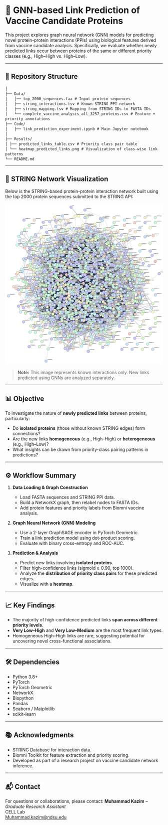 # 🔗 GNN-based Link Prediction of Vaccine Candidate Proteins

This project explores graph neural network (GNN) models for predicting novel protein-protein interactions (PPIs) using biological features derived from vaccine candidate analysis. Specifically, we evaluate whether newly predicted links occur between proteins of the same or different priority classes (e.g., High–High vs. High–Low).

---

## 📁 Repository Structure
```
│
├── Data/
│   │── top_2000_sequences.faa # Input protein sequences
│   ├── string_interactions.tsv # Known STRING PPI network
│   ├── string_mapping.tsv # Mapping from STRING IDs to FASTA IDs
│   └── complete_vaccine_analysis_all_3257_proteins.csv # Feature + priority annotations
├── Code/
│   ├── link_prediction_experiment.ipynb # Main Jupyter notebook
│
├── Results/
│ ├── predicted_links_table.csv # Priority class pair table
│ └── heatmap_predicted_links.png # Visualization of class-wise link patterns
└── README.md       
```
---

## 🧬 STRING Network Visualization

Below is the STRING-based protein-protein interaction network built using the top 2000 protein sequences submitted to the STRING API:

![STRING PPI Network](string_normal_image.png)

> **Note:** This image represents known interactions only. New links predicted using GNNs are analyzed separately.

---
## 📊 Objective

To investigate the nature of **newly predicted links** between proteins, particularly:

- Do **isolated proteins** (those without known STRING edges) form connections?
- Are the new links **homogeneous** (e.g., High–High) or **heterogeneous** (e.g., High–Low)?
- What insights can be drawn from priority-class pairing patterns in predictions?

---

## ⚙️ Workflow Summary

1. **Data Loading & Graph Construction**
   - Load FASTA sequences and STRING PPI data.
   - Build a NetworkX graph, then relabel nodes to FASTA IDs.
   - Add protein features and priority labels from Biomni vaccine analysis.

2. **Graph Neural Network (GNN) Modeling**
   - Use a 2-layer GraphSAGE encoder in PyTorch Geometric.
   - Train a link prediction model using dot-product scoring.
   - Evaluate with binary cross-entropy and ROC-AUC.

3. **Prediction & Analysis**
   - Predict new links involving **isolated proteins**.
   - Filter high-confidence links (sigmoid ≥ 0.90, top 1000).
   - Analyze the **distribution of priority class pairs** for these predicted edges.
   - Visualize with a **heatmap**.

---

## 📈 Key Findings

- The majority of high-confidence predicted links **span across different priority levels**.
- **Very Low–High** and **Very Low–Medium** are the most frequent link types.
- Homogeneous High–High links are rare, suggesting potential for uncovering novel cross-functional associations.

---

## 🛠 Dependencies

- Python 3.8+
- PyTorch
- PyTorch Geometric
- NetworkX
- Biopython
- Pandas
- Seaborn / Matplotlib
- scikit-learn

---

## 📚 Acknowledgments

- STRING Database for interaction data.
- Biomni Toolkit for feature extraction and priority scoring.
- Developed as part of a research project on vaccine candidate network inference.

---

## 📬 Contact

For questions or collaborations, please contact:
**Muhammad Kazim** – *Graduate Research Assistant*  
CELL Lab  
Muhammad.kazim@ndsu.edu

